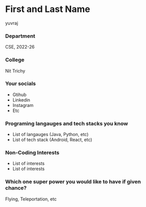 # First and Last Name
yuvraj
### Department
CSE, 2022-26

### College
Nit Trichy

### Your socials
- Gtihub
- Linkedin
- Instagram
- Etc

### Programing langauges and tech stacks you know
- List of langauges (Java, Python, etc)
- List of tech stack (Android, React, etc)

### Non-Coding Interests
- List of interests
- List of interests

### Which one super power you would like to have if given chance?
Flying, Teleportation, etc
